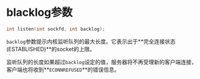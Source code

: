 # blacklog参数

```c
int listen(int sockfd, int backlog);
```

`backlog`参数提示内核监听队列的最大长度。它表示出于**完全连接状态(ESTABLISHED)**的socket的上限。

监听队列的长度如果超过`backlog`设定的值，服务器将不再受理新的客户端连接，客户端也将收到**`ECONNREFUSED`**的错误信息。

